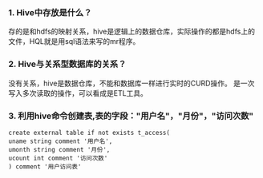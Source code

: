 ### 1. Hive中存放是什么？ 
存的是和hdfs的映射关系，hive是逻辑上的数据仓库，实际操作的都是hdfs上的文件，HQL就是用sql语法来写的mr程序。

### 2. Hive与关系型数据库的关系？ 
没有关系，hive是数据仓库，不能和数据库一样进行实时的CURD操作。 是一次写入多次读取的操作，可以看成是ETL工具。

### 3. 利用hive命令创建表,表的字段："用户名"，"月份"，"访问次数"

````
create external table if not exists t_access(
uname string comment '用户名',
umonth string comment '月份',
ucount int comment '访问次数'
) comment '用户访问表' 
````
